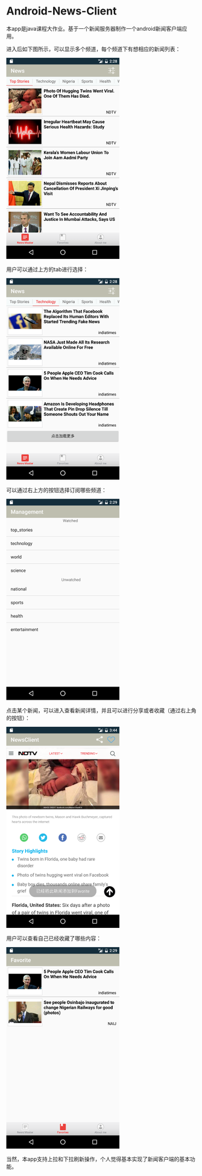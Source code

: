 # Android-News-Client
本app是java课程大作业。基于一个新闻服务器制作一个android新闻客户端应用。

进入后如下图所示，可以显示多个频道，每个频道下有想相应的新闻列表：

<img src = "./imgs/1.png" width = "300"/>

用户可以通过上方的tab进行选择：

<img src = "./imgs/2.png" width = "300"/>

可以通过右上方的按钮选择订阅哪些频道：

<img src = "./imgs/3.png" width = "300"/>

点击某个新闻，可以进入查看新闻详情，并且可以进行分享或者收藏（通过右上角的按钮）：

<img src = "./imgs/4.png" width = "300"/>

用户可以查看自己已经收藏了哪些内容：

<img src = "./imgs/5.png" width = "300"/>

当然，本app支持上拉和下拉刷新操作，个人觉得基本实现了新闻客户端的基本功能。
